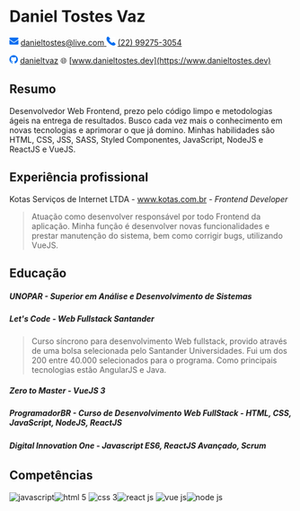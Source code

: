 # Daniel Tostes Vaz

![mail](./img/mail.png) [danieltostes@live.com ]()  ![phone](./img/phone.png) [(22) 99275-3054](https://www.linkedin.com/in/danieltvaz/)

![github](./img/github.png) [danieltvaz](https://github.com/danieltvaz)  :globe_with_meridians: [www.danieltostes.dev](https://www.danieltostes.dev)

## Resumo

Desenvolvedor Web Frontend, prezo pelo código limpo e metodologias ágeis na entrega de resultados. Busco cada vez mais o conhecimento em novas tecnologias e aprimorar o que já domino. Minhas habilidades são HTML, CSS, JSS, SASS, Styled Componentes,  JavaScript, NodeJS e ReactJS e VueJS.

## Experiência profissional

Kotas Serviços de Internet LTDA - www.kotas.com.br - _Frontend Developer_

> Atuação como desenvolver responsável por todo Frontend da aplicação. Minha função é desenvolver novas funcionalidades e prestar manutenção do sistema, bem como corrigir bugs, utilizando VueJS.

## Educação

##### UNOPAR - Superior em Análise e Desenvolvimento de Sistemas

##### Let's Code - Web Fullstack Santander
> Curso síncrono para desenvolvimento Web fullstack, provido através de uma bolsa selecionada pelo Santander Universidades. Fui um dos 200 entre 40.000 selecionados para o programa. Como principais tecnologias estão AngularJS e Java.

##### Zero to Master - VueJS 3

##### ProgramadorBR - Curso de Desenvolvimento Web FullStack - HTML, CSS, JavaScript, NodeJS, ReactJS

##### Digital Innovation One - Javascript ES6, ReactJS Avançado, Scrum

###### 

## Competências

<img style="width:48px" src="https://img.icons8.com/color/48/000000/javascript--v1.png" alt="javascript"/><img style="width:48px" src="https://img.icons8.com/color/48/000000/html-5--v1.png" alt="html 5"/>
<img style="width:48px" src="https://img.icons8.com/color/48/000000/css3.png" alt="css 3"/><img style="width: 48px" src="https://img.icons8.com/dotty/80/000000/react.png" alt="react js"/>
<img style="width:48px" src="https://img.icons8.com/color/48/000000/vue-js.png" alt="vue js"/><img style="width:48px" src="https://img.icons8.com/windows/32/000000/node-js.png" alt="node js"/>



